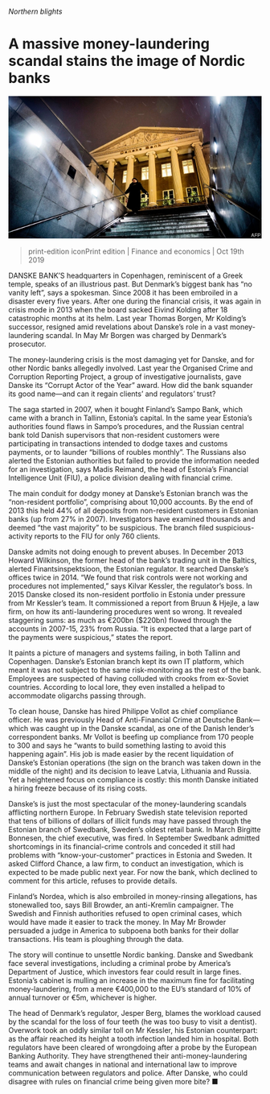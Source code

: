 ###### Northern blights

# A massive money-laundering scandal stains the image of Nordic banks 

![image](images/20191019_FNP003_0.jpg) 

> print-edition iconPrint edition | Finance and economics | Oct 19th 2019 

DANSKE BANK’S headquarters in Copenhagen, reminiscent of a Greek temple, speaks of an illustrious past. But Denmark’s biggest bank has “no vanity left”, says a spokesman. Since 2008 it has been embroiled in a disaster every five years. After one during the financial crisis, it was again in crisis mode in 2013 when the board sacked Eivind Kolding after 18 catastrophic months at its helm. Last year Thomas Borgen, Mr Kolding’s successor, resigned amid revelations about Danske’s role in a vast money-laundering scandal. In May Mr Borgen was charged by Denmark’s prosecutor. 

The money-laundering crisis is the most damaging yet for Danske, and for other Nordic banks allegedly involved. Last year the Organised Crime and Corruption Reporting Project, a group of investigative journalists, gave Danske its “Corrupt Actor of the Year” award. How did the bank squander its good name—and can it regain clients’ and regulators’ trust? 

The saga started in 2007, when it bought Finland’s Sampo Bank, which came with a branch in Tallinn, Estonia’s capital. In the same year Estonia’s authorities found flaws in Sampo’s procedures, and the Russian central bank told Danish supervisors that non-resident customers were participating in transactions intended to dodge taxes and customs payments, or to launder “billions of roubles monthly”. The Russians also alerted the Estonian authorities but failed to provide the information needed for an investigation, says Madis Reimand, the head of Estonia’s Financial Intelligence Unit (FIU), a police division dealing with financial crime. 

The main conduit for dodgy money at Danske’s Estonian branch was the “non-resident portfolio”, comprising about 10,000 accounts. By the end of 2013 this held 44% of all deposits from non-resident customers in Estonian banks (up from 27% in 2007). Investigators have examined thousands and deemed “the vast majority” to be suspicious. The branch filed suspicious-activity reports to the FIU for only 760 clients. 

Danske admits not doing enough to prevent abuses. In December 2013 Howard Wilkinson, the former head of the bank’s trading unit in the Baltics, alerted Finantsinspektsioon, the Estonian regulator. It searched Danske’s offices twice in 2014. “We found that risk controls were not working and procedures not implemented,” says Kilvar Kessler, the regulator’s boss. In 2015 Danske closed its non-resident portfolio in Estonia under pressure from Mr Kessler’s team. It commissioned a report from Bruun & Hjejle, a law firm, on how its anti-laundering procedures went so wrong. It revealed staggering sums: as much as €200bn ($220bn) flowed through the accounts in 2007-15, 23% from Russia. “It is expected that a large part of the payments were suspicious,” states the report. 

It paints a picture of managers and systems failing, in both Tallinn and Copenhagen. Danske’s Estonian branch kept its own IT platform, which meant it was not subject to the same risk-monitoring as the rest of the bank. Employees are suspected of having colluded with crooks from ex-Soviet countries. According to local lore, they even installed a helipad to accommodate oligarchs passing through. 

To clean house, Danske has hired Philippe Vollot as chief compliance officer. He was previously Head of Anti-Financial Crime at Deutsche Bank—which was caught up in the Danske scandal, as one of the Danish lender’s correspondent banks. Mr Vollot is beefing up compliance from 170 people to 300 and says he “wants to build something lasting to avoid this happening again”. His job is made easier by the recent liquidation of Danske’s Estonian operations (the sign on the branch was taken down in the middle of the night) and its decision to leave Latvia, Lithuania and Russia. Yet a heightened focus on compliance is costly: this month Danske initiated a hiring freeze because of its rising costs. 

Danske’s is just the most spectacular of the money-laundering scandals afflicting northern Europe. In February Swedish state television reported that tens of billions of dollars of illicit funds may have passed through the Estonian branch of Swedbank, Sweden’s oldest retail bank. In March Birgitte Bonnesen, the chief executive, was fired. In September Swedbank admitted shortcomings in its financial-crime controls and conceded it still had problems with “know-your-customer” practices in Estonia and Sweden. It asked Clifford Chance, a law firm, to conduct an investigation, which is expected to be made public next year. For now the bank, which declined to comment for this article, refuses to provide details. 

Finland’s Nordea, which is also embroiled in money-rinsing allegations, has stonewalled too, says Bill Browder, an anti-Kremlin campaigner. The Swedish and Finnish authorities refused to open criminal cases, which would have made it easier to track the money. In May Mr Browder persuaded a judge in America to subpoena both banks for their dollar transactions. His team is ploughing through the data. 

The story will continue to unsettle Nordic banking. Danske and Swedbank face several investigations, including a criminal probe by America’s Department of Justice, which investors fear could result in large fines. Estonia’s cabinet is mulling an increase in the maximum fine for facilitating money-laundering, from a mere €400,000 to the EU’s standard of 10% of annual turnover or €5m, whichever is higher. 

The head of Denmark’s regulator, Jesper Berg, blames the workload caused by the scandal for the loss of four teeth (he was too busy to visit a dentist). Overwork took an oddly similar toll on Mr Kessler, his Estonian counterpart: as the affair reached its height a tooth infection landed him in hospital. Both regulators have been cleared of wrongdoing after a probe by the European Banking Authority. They have strengthened their anti-money-laundering teams and await changes in national and international law to improve communication between regulators and police. After Danske, who could disagree with rules on financial crime being given more bite? ■ 

